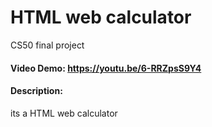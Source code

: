 # HTML web calculator
CS50 final project


#### Video Demo:  <https://youtu.be/6-RRZpsS9Y4>
#### Description:
 
its a HTML web calculator

